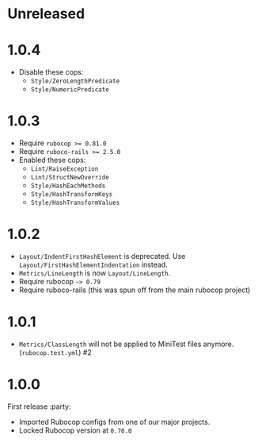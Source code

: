 # Unreleased

<!-- To release, add a new H1 tag of version, and move the Unreleased ones to that new section. Keep Unreleased section empty. -->

# 1.0.4

- Disable these cops:
    - `Style/ZeroLengthPredicate`
    - `Style/NumericPredicate`

# 1.0.3

- Require `rubocop >= 0.81.0`
- Require `ruboco-rails >= 2.5.0`
- Enabled these cops:
    - `Lint/RaiseException`
    - `Lint/StructNewOverride`
    - `Style/HashEachMethods`
    - `Style/HashTransformKeys`
    - `Style/HashTransformValues`

# 1.0.2

- `Layout/IndentFirstHashElement` is deprecated. Use `Layout/FirstHashElementIndentation` instead.
- `Metrics/LineLength` is now `Layout/LineLength`.
- Require rubocop `~> 0.79`
- Require ruboco-rails (this was spun off from the main rubocop project)

# 1.0.1

- `Metrics/ClassLength` will not be applied to MiniTest files anymore. (`rubocop.test.yml`) #2

# 1.0.0

First release :party:

- Imported Rubocop configs from one of our major projects.
- Locked Rubocop version at `0.70.0`
